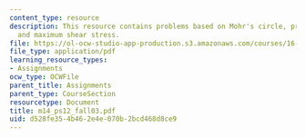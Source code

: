 ```yaml
---
content_type: resource
description: This resource contains problems based on Mohr's circle, principal stress,
  and maximum shear stress.
file: https://ol-ocw-studio-app-production.s3.amazonaws.com/courses/16-01-unified-engineering-i-ii-iii-iv-fall-2005-spring-2006/d528fe354b462e4e070b2bcd468d8ce9_m14_ps12_fall03.pdf
file_type: application/pdf
learning_resource_types:
- Assignments
ocw_type: OCWFile
parent_title: Assignments
parent_type: CourseSection
resourcetype: Document
title: m14_ps12_fall03.pdf
uid: d528fe35-4b46-2e4e-070b-2bcd468d8ce9
---
```

